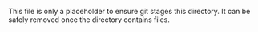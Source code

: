 This file is only a placeholder to ensure git stages this directory. 
It can be safely removed once the directory contains files.